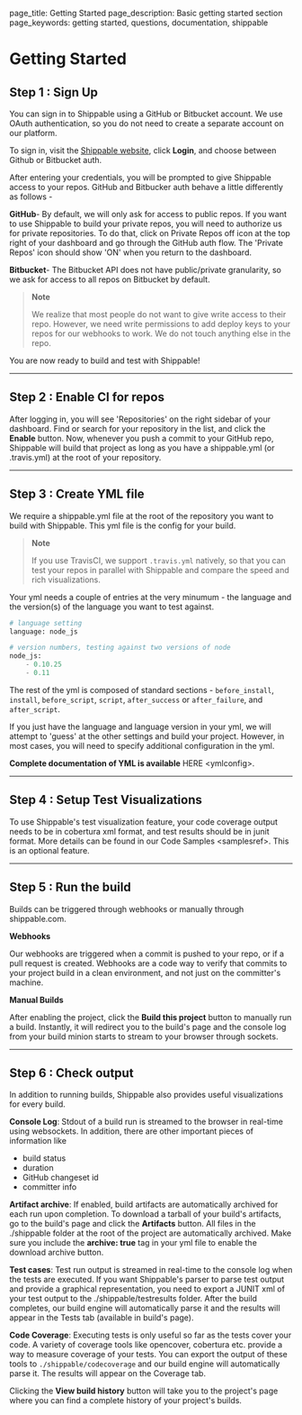 page_title: Getting Started
page_description: Basic getting started section
page_keywords: getting started, questions, documentation, shippable

# Getting Started

## **Step 1** : Sign Up

You can sign in to Shippable using a GitHub or Bitbucket account. We use
OAuth authentication, so you do not need to create a separate account on
our platform.

To sign in, visit the [Shippable website](https://www.shippable.com),
click **Login**, and choose between Github or Bitbucket auth.

After entering your credentials, you will be prompted to give Shippable
access to your repos. GitHub and Bitbucker auth behave a little
differently as follows -

**GitHub**- By default, we will only ask for access to public repos. If
you want to use Shippable to build your private repos, you will need to
authorize us for private repositories. To do that, click on Private
Repos off icon at the top right of your dashboard and go through the
GitHub auth flow. The 'Private Repos' icon should show 'ON' when you
return to the dashboard.

**Bitbucket**- The Bitbucket API does not have public/private
granularity, so we ask for access to all repos on Bitbucket by default.

> **Note**
>
> We realize that most people do not want to give write access to their
> repo. However, we need write permissions to add deploy keys to your
> repos for our webhooks to work. We do not touch anything else in the
> repo.

You are now ready to build and test with Shippable!

---

## **Step 2** : Enable CI for repos

After logging in, you will see 'Repositories' on the right sidebar of
your dashboard. Find or search for your repository in the list, and
click the **Enable** button. Now, whenever you push a commit to your
GitHub repo, Shippable will build that project as long as you have a
shippable.yml (or .travis.yml) at the root of your repository.

---

## **Step 3** : Create YML file

We require a shippable.yml file at the root of the repository you want
to build with Shippable. This yml file is the config for your build.

> **Note**
>
> If you use TravisCI, we support `.travis.yml` natively, so that
> you can test your repos in parallel with Shippable and compare the
> speed and rich visualizations.

Your yml needs a couple of entries at the very minumum - the language
and the version(s) of the language you want to test against.

```python
# language setting
language: node_js

# version numbers, testing against two versions of node
node_js:
    - 0.10.25
    - 0.11
```

The rest of the yml is composed of standard sections - `before_install`,
`install`, `before_script`, `script`, `after_success` or
`after_failure`, and `after_script`.

If you just have the language and language version in your yml, we will
attempt to 'guess' at the other settings and build your project.
However, in most cases, you will need to specify additional
configuration in the yml.

**Complete documentation of YML is available** HERE \<ymlconfig\>.

---

## **Step 4** : Setup Test Visualizations

To use Shippable's test visualization feature, your code coverage output
needs to be in cobertura xml format, and test results should be in junit
format. More details can be found in our Code Samples \<samplesref\>.
This is an optional feature.

---

## **Step 5** : Run the build

Builds can be triggered through webhooks or manually through
shippable.com.

**Webhooks**

Our webhooks are triggered when a commit is pushed to your repo, or if a
pull request is created. Webhooks are a code way to verify that commits
to your project build in a clean environment, and not just on the
committer's machine.

**Manual Builds**

After enabling the project, click the **Build this project** button to
manually run a build. Instantly, it will redirect you to the build's
page and the console log from your build minion starts to stream to your
browser through sockets.

---

## **Step 6** : Check output

In addition to running builds, Shippable also provides useful
visualizations for every build.

**Console Log**: Stdout of a build run is streamed to the browser in
real-time using websockets. In addition, there are other important
pieces of information like

-   build status
-   duration
-   GitHub changeset id
-   committer info

**Artifact archive**: If enabled, build artifacts are automatically
archived for each run upon completion. To download a tarball of your
build's artifacts, go to the build's page and click the **Artifacts**
button. All files in the ./shippable folder at the root of the project
are automatically archived. Make sure you include the **archive: true**
tag in your yml file to enable the download archive button.

**Test cases**: Test run output is streamed in real-time to the console
log when the tests are executed. If you want Shippable's parser to parse
test output and provide a graphical representation, you need to export a
JUNIT xml of your test output to the ./shippable/testresults folder.
After the build completes, our build engine will automatically parse it
and the results will appear in the Tests tab (available in build's
page).

**Code Coverage**: Executing tests is only useful so far as the tests
cover your code. A variety of coverage tools like opencover, cobertura
etc. provide a way to measure coverage of your tests. You can export the
output of these tools to `./shippable/codecoverage` and our build engine
will automatically parse it. The results will appear on the Coverage
tab.

Clicking the **View build history** button will take you to the
project's page where you can find a complete history of your project's
builds.


